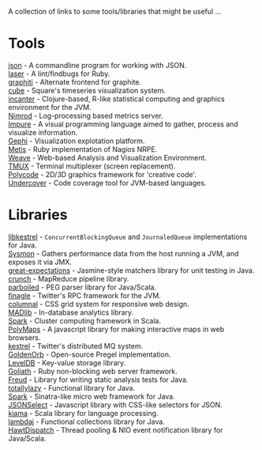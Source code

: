 A collection of links to some tools/libraries that might be useful ...

# Tools

[json](https://github.com/trentm/json) - A commandline program for working with JSON.  
[laser](http://carboni.ca/projects/p/laser) - A lint/findbugs for Ruby.  
[graphiti](http://dev.paperlesspost.com/blog/2011/12/16/introducing-graphiti-an-alternate-frontend-for-graphite/) - Alternate frontend for graphite.  
[cube](http://square.github.com/cube/) - Square's timeseries visualization system.  
[incanter](https://github.com/liebke/incanter) - Clojure-based, R-like statistical computing and graphics environment for the JVM.  
[Nimrod](https://github.com/sbtourist/nimrod) - Log-processing based metrics server.  
[Impure](http://www.impure.com/) - A visual programming language aimed to gather, process and visualize information.  
[Gephi](http://gephi.org/) - Visualization explotation platform.  
[Metis](https://github.com/krobertson/metis) - Ruby implementation of Nagios NRPE.  
[Weave](http://ivpr.github.com/Weave/) - Web-based Analysis and Visualization Environment.  
[TMUX](http://blog.hawkhost.com/2010/06/28/tmux-the-terminal-multiplexer/) - Terminal multiplexer (screen replacement).  
[Polycode](http://polycode.org/) - 2D/3D graphics framework for 'creative code'.  
[Undercover](https://code.google.com/p/undercover/) - Code coverage tool for JVM-based languages.  

# Libraries

[libkestrel](https://github.com/robey/libkestrel) - `ConcurrentBlockingQueue` and `JournaledQueue` implementations for Java.  
[Sysmon](https://github.com/palantir/Sysmon) - Gathers performance data from the host running a JVM, and exposes it via JMX.  
[great-expectations](https://github.com/xian/great-expectations) - Jasmine-style matchers library for unit testing in Java.  
[crunch](https://github.com/cloudera/crunch) - MapReduce pipeline library.  
[parboiled](https://github.com/sirthias/parboiled) - PEG parser library for Java/Scala.  
[finagle](http://engineering.twitter.com/2011/08/finagle-protocol-agnostic-rpc-system.html) - Twitter's RPC framework for the JVM.  
[columnal](http://www.columnal.com/) - CSS grid system for responsive web design.  
[MADlib](http://madlib.net/) - In-database analytics library.  
[Spark](http://spark-project.org/) - Cluster computing framework in Scala.  
[PolyMaps](http://polymaps.org/) - A javascript library for making interactive maps in web browsers.  
[kestrel](https://github.com/robey/kestrel) - Twitter's distributed MQ system.  
[GoldenOrb](http://www.goldenorbos.org/) - Open-source Pregel implementation.  
[LevelDB](https://code.google.com/p/leveldb/) - Key-value storage library.  
[Goliath](http://postrank-labs.github.com/goliath/) - Ruby non-blocking web server framework.  
[Freud](https://code.google.com/p/freud/) - Library for writing static analysis tests for Java.  
[totallylazy](https://code.google.com/p/totallylazy/) - Functional library for Java.  
[Spark](http://www.sparkjava.com/) - Sinatra-like micro web framework for Java.  
[JSONSelect](http://jsonselect.org/#overview) - Javascript library with CSS-like selectors for JSON.  
[kiama](https://code.google.com/p/kiama/) - Scala library for language processing.  
[lambdaj](https://code.google.com/p/lambdaj/) - Functional collections library for Java.  
[HawtDispatch](http://hawtdispatch.fusesource.org/) - Thread pooling & NIO event notification library for Java/Scala.  
